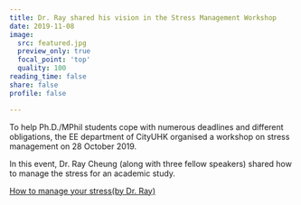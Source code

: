 ```yaml
---
title: Dr. Ray shared his vision in the Stress Management Workshop
date: 2019-11-08
image:
  src: featured.jpg
  preview_only: true
  focal_point: 'top'
  quality: 100
reading_time: false
share: false
profile: false

---
```

To help Ph.D./MPhil students cope with numerous deadlines and different obligations, the EE department of CityUHK organised a workshop on stress management on 28 October 2019.
<!--more-->

In this event, Dr. Ray Cheung (along with three fellow speakers) shared how to manage the stress for an academic study.

[How to manage your stress(by Dr. Ray)](document.pdf)